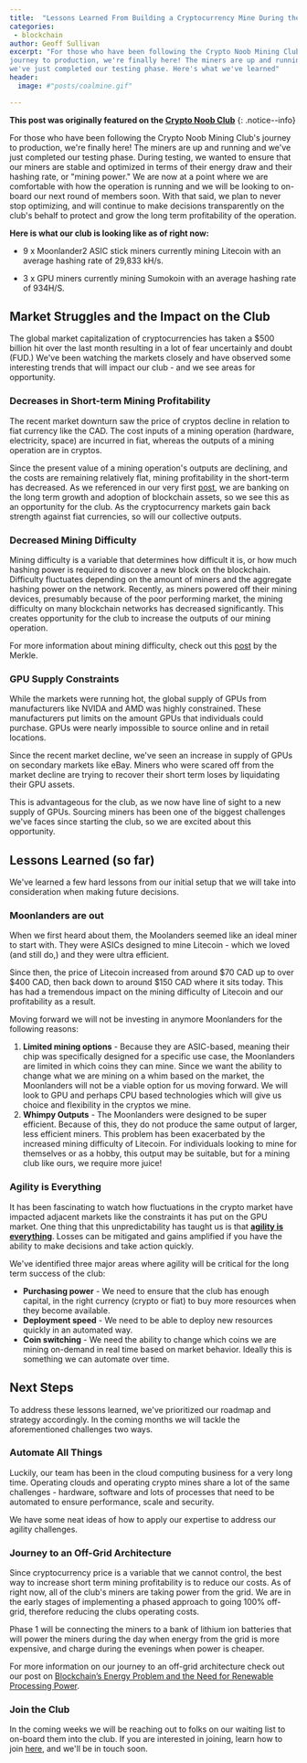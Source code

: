 ```yaml
---
title:  "Lessons Learned From Building a Cryptocurrency Mine During the Biggest Boom/Bust to Date"
categories:
 - blockchain
author: Geoff Sullivan
excerpt: "For those who have been following the Crypto Noob Mining Club's
journey to production, we're finally here! The miners are up and running and
we've just completed our testing phase. Here's what we've learned"
header:
  image: #"posts/coalmine.gif"

---
```

**This post was originally featured on the [Crypto Noob Club](https://cryptonoob.club)**
{: .notice--info}

For those who have been following the Crypto Noob Mining Club's journey to
production, we're finally here! The miners are up and running and we've just
completed our testing phase. During testing, we wanted to ensure that our
miners are stable and optimized in terms of their energy draw and their
hashing rate, or "mining power." We are now at a point where we are
comfortable with how the operation is running and we will be looking to
on-board our next round of members soon. With that said, we plan to never
stop optimizing, and will continue to make decisions transparently on the
club's behalf to protect and grow the long term profitability of the operation.

**Here is what our club is looking like as of right now:**

- 9 x Moonlander2 ASIC stick miners currently mining Litecoin with an average
hashing rate of 29,833 kH/s.

- 3 x GPU miners currently mining Sumokoin with an average hashing rate of
934H/S.

## Market Struggles and the Impact on the Club

The global market capitalization of cryptocurrencies has taken a $500
billion hit over the last month resulting in a lot of fear uncertainly and
doubt (FUD.) We've been watching the markets closely and have observed some
interesting trends that will impact our club - and we see areas for opportunity.

### Decreases in Short-term Mining Profitability

The recent market downturn saw the price of cryptos decline in relation to
fiat currency like the CAD. The cost inputs of a mining operation (hardware,
electricity, space) are incurred in fiat, whereas the outputs of a mining
operation are in cryptos.

Since the present value of a mining operation's outputs are declining, and
the costs are remaining relatively flat, mining profitability in the
short-term has decreased. As we referenced in our very first [post](https://cryptonoob.club/mining/crypto-crowdmining/),
we are banking on the long term growth and adoption of blockchain assets, so
we see this as an opportunity for the club. As the cryptocurrency markets
gain back strength against fiat currencies, so will our collective outputs.

### Decreased Mining Difficulty

Mining difficulty is a variable that determines how difficult it is, or how
much hashing power is required to discover a new block on the blockchain.
Difficulty fluctuates depending on the amount of miners and the aggregate
hashing power on the network. Recently, as miners powered off their mining
devices, presumably because of the poor performing market, the mining
difficulty on many blockchain networks has decreased significantly. This
creates opportunity for the club to increase the outputs of our mining operation.

For more information about mining difficulty, check out this
[post](https://themerkle.com/what-is-the-mining-difficulty/) by the Merkle.

### GPU Supply Constraints

While the markets were running hot, the global supply of GPUs from
manufacturers like NVIDA and AMD was highly constrained. These manufacturers
put limits on the amount GPUs that individuals could purchase. GPUs were
nearly impossible to source online and in retail locations.

Since the recent market decline, we've seen an increase in supply of GPUs on
secondary markets like eBay. Miners who were scared off from the market
decline are trying to recover their short term loses by liquidating their
GPU assets.

This is advantageous for the club, as we now have line of sight to a new
supply of GPUs. Sourcing miners has been one of the biggest challenges we've
faces since starting the club, so we are excited about this opportunity.

## Lessons Learned (so far)

We've learned a few hard lessons from our initial setup that we will take
into consideration when making future decisions.

### Moonlanders are out

When we first heard about them, the Moolanders seemed like an ideal miner
to start with. They were ASICs designed to mine Litecoin - which we loved
(and still do,) and they were ultra efficient.

Since then, the price of Litecoin increased from around $70 CAD up to over
$400 CAD, then back down to around $150 CAD where it sits today. This has
had a tremendous impact on the mining difficulty of Litecoin and our
profitability as a result.

Moving forward we will not be investing in anymore Moonlanders for the
following reasons:

1. **Limited mining options** - Because they are ASIC-based, meaning their
   chip was specifically designed for a specific use case, the Moonlanders
   are limited in which coins they can mine. Since we want the ability to
   change what we are mining on a whim based on the market, the Moonlanders
   will not be a viable option for us moving forward. We will look to GPU
   and perhaps CPU based technologies which will give us choice and
   flexibility in the cryptos we mine.
2. **Whimpy Outputs** - The Moonlanders were designed to be super efficient.
   Because of this, they do not produce the same output of larger, less
   efficient miners. This problem has been exacerbated by the increased
   mining difficulty of Litecoin. For individuals looking to mine for
   themselves or as a hobby, this output may be suitable, but for a mining
   club like ours, we require more juice!

### Agility is Everything

It has been fascinating to watch how fluctuations in the crypto market have
impacted adjacent markets like the constraints it has put on the GPU market.
One thing that this unpredictability has taught us is that
**<u>agility is everything</u>**. Losses can be mitigated and gains
amplified if you have the ability to make decisions and take action quickly.

We've identified three major areas where agility will be critical for the
long term success of the club:

- **Purchasing power** - We need to ensure that the club has enough capital,
  in the right currency (crypto or fiat) to buy more resources when they become available.
- **Deployment speed** - We need to be able to deploy new resources quickly
  in an automated way.
- **Coin switching** - We need the ability to change which coins we are
  mining on-demand in real time based on market behavior. Ideally this is
  something we can automate over time.

## Next Steps

To address these lessons learned, we've prioritized our roadmap and strategy
accordingly. In the coming months we will tackle the aforementioned
challenges two ways.

### Automate All Things

Luckily, our team has been in the cloud computing business for a very long
time. Operating clouds and operating crypto mines share a lot of the same
challenges - hardware, software and lots of processes that need to be
automated to ensure performance, scale and security.

We have some neat ideas of how to apply our expertise to address our agility
challenges.

### Journey to an Off-Grid Architecture

Since cryptocurrency price is a variable that we cannot control, the best
way to increase short term mining profitability is to reduce our costs. As
of right now, all of the club's miners are taking power from the grid. We
are in the early stages of implementing a phased approach to going 100%
off-grid, therefore reducing the clubs operating costs.

Phase 1 will be connecting the miners to a bank of lithium ion batteries
that will power the miners during the day when energy from the grid is more
expensive, and charge during the evenings when power is cheaper.

For more information on our journey to an off-grid architecture check out
our post on [Blockchain’s Energy Problem and the Need for Renewable Processing Power](https://cryptonoob.club/mining/energy-manifesto/).

### Join the Club

In the coming weeks we will be reaching out to folks on our waiting list to
on-board them into the club. If you are interested in joining, learn how to
join [here](https://cryptonoob.club/docs/mining-club/how-to-join), and we'll
be in touch soon.
